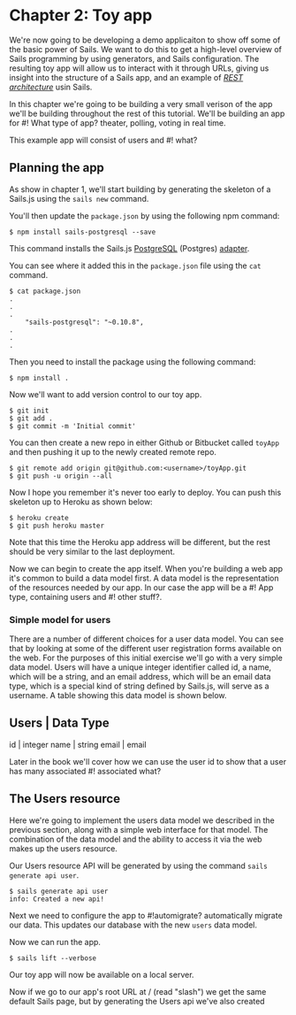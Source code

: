 # Chapter 2: Toy app

We're now going to be developing a demo applicaiton to show off some of
the basic power of Sails. We want to do this to get a high-level
overview of Sails programming by using generators, and Sails
configuration. The resulting toy app will allow us to interact with it
through URLs, giving us insight into the structure of a Sails app, and
an example of [*REST architecture*](http://rest.elkstein.org/) usin
Sails.

In this chapter we're going to be building a very small verison of the
app we'll be building throughout the rest of this tutorial. We'll be
building an app for #! What type of app? theater, polling, voting in
real time.
 
This example app will consist of users and #! what? 

## Planning the app

As show in chapter 1, we'll start building by generating the skeleton of
a Sails.js using the `sails new` command. 

You'll then update the `package.json` by using the following npm
command: 

```
$ npm install sails-postgresql --save
```

This command installs the Sails.js
[PostgreSQL](http://en.wikipedia.org/wiki/PostgreSQL) (Postgres) 
[adapter](https://github.com/balderdashy/sails-postgresql).

You can see where it added this in the `package.json` file using the
`cat` command.

```
$ cat package.json
.
.
.
    "sails-postgresql": "~0.10.8",
.
.
.
```

Then you need to install the package using the following command:

```
$ npm install .
```

Now we'll want to add version control to our toy app.

```
$ git init
$ git add .
$ git commit -m 'Initial commit'
```

You can then create a new repo in either Github or Bitbucket called
`toyApp` and then pushing it up to the newly created remote repo.

```
$ git remote add origin git@github.com:<username>/toyApp.git
$ git push -u origin --all
```

Now I hope you remember it's never too early to deploy. You can push
this skeleton up to Heroku as shown below:

```
$ heroku create
$ git push heroku master
```

Note that this time the Heroku app address will be different, but the
rest should be very similar to the last deployment.

Now we can begin to create the app itself. When you're building a web
app it's common to build a data model first. A data model is the
representation of the resources needed by our app. In our case the app
will be a #! App type, containing users and #! other stuff?. 

### Simple model for users

There are a number of different choices for a user data model. You can
see that by looking at some of the different user registration forms
available on the web. For the purposes of this initial exercise we'll
go with a very simple data model. Users will have a unique integer
identifier called id, a name, which will be a string, and an email
address, which will be an email data type, which is a special kind of
string defined by Sails.js, will serve as a username. A table showing
this data model is shown below.

Users | Data Type
-----------
id | integer
name | string
email | email

Later in the book we'll cover how we can use the user id to show that a
user has many associated #! associated what?

## The Users resource
Here we're going to implement the users data model we described in the
previous section, along with a simple web interface for that model. The
combination of the data model and the ability to access it via the web
makes up the users resource.

Our Users resource API will be generated by using the command `sails
generate api user`.

```
$ sails generate api user
info: Created a new api!
```

Next we need to configure the app to #!automigrate? automatically
migrate our data. This updates our database with the new `users` data model.

Now we can run the app.

```
$ sails lift --verbose
```

Our toy app will now be available on a local server.

Now if we go to our app's root URL at / (read "slash") we get the same
default Sails page, but by generating the Users api we've also created 
